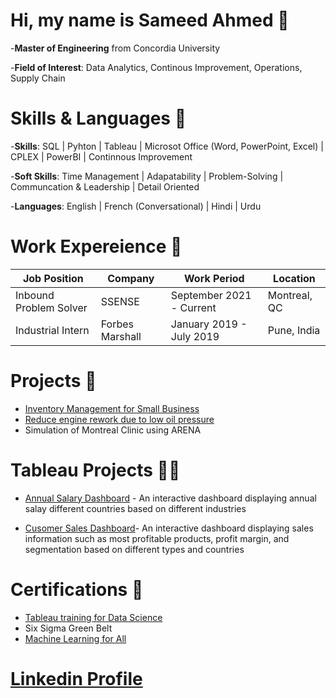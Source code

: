 # Hi, my name is Sameed Ahmed :wave:

-**Master of Engineering** from Concordia University

-**Field of Interest**: Data Analytics, Continous Improvement, Operations, Supply Chain

# Skills & Languages 📖
-**Skills**: SQL | Pyhton | Tableau | Microsot Office (Word, PowerPoint, Excel) | CPLEX | PowerBI | Continnous Improvement

-**Soft Skills**: Time Management | Adapatability | Problem-Solving | Communcation & Leadership | Detail Oriented

-**Languages**: English | French (Conversational) | Hindi | Urdu

# Work Expereience 👔
   | Job Position           | Company         | Work  Period             | Location     |
   |------------------------|-----------------|--------------------------|--------------|
   | Inbound Problem Solver | SSENSE          | September 2021 - Current | Montreal, QC |
   | Industrial Intern      | Forbes Marshall | January 2019 - July 2019 | Pune, India  |

# Projects 📃
  - [Inventory Management for Small Business](https://github.com/Sameed1202/Inventory-Management-for-Small-Scale-Business-UI)
  - [Reduce engine rework due to low oil pressure](https://github.com/Sameed1202/Full-Factorial_MINITAB_Engine-Pressure)
  - Simulation of Montreal Clinic using ARENA 

# Tableau Projects 👨‍💻
  - [Annual Salary Dashboard](https://public.tableau.com/app/profile/sameed/viz/AnnualSalaryDashboard/Dashboard1) - An interactive dashboard displaying annual salay          different countries based on different industries
 
  - [Cusomer Sales Dashboard](https://public.tableau.com/app/profile/sameed/viz/CustomerSales_16817864794460/CustomerSales)- An interactive dashboard displaying              sales information such as most profitable products, profit margin, and segmentation based on  different types and countries
      
# Certifications 📄
  - [Tableau training for Data Science](https://www.udemy.com/certificate/UC-3814f458-5b6f-4699-8fd1-6364647aecbc/)
  - Six Sigma Green Belt 
  - [Machine Learning for All](https://coursera.org/share/a2cff7ac87afb0709f4f62cc5f3d5a5f)

# [Linkedin Profile](https://www.linkedin.com/in/sameed-ahmed-/)


